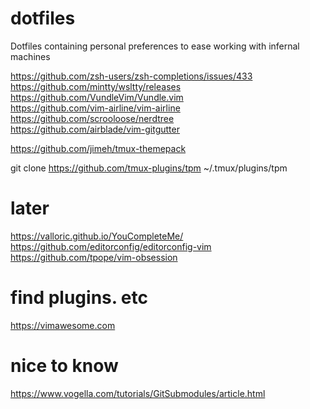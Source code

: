 # dotfiles
Dotfiles containing personal preferences to ease working with infernal machines

https://github.com/zsh-users/zsh-completions/issues/433  
https://github.com/mintty/wsltty/releases  
https://github.com/VundleVim/Vundle.vim  
https://github.com/vim-airline/vim-airline  
https://github.com/scrooloose/nerdtree  
https://github.com/airblade/vim-gitgutter

https://github.com/jimeh/tmux-themepack

git clone https://github.com/tmux-plugins/tpm ~/.tmux/plugins/tpm


# later
https://valloric.github.io/YouCompleteMe/
https://github.com/editorconfig/editorconfig-vim  
https://github.com/tpope/vim-obsession  

# find plugins. etc
https://vimawesome.com

# nice to know
https://www.vogella.com/tutorials/GitSubmodules/article.html
